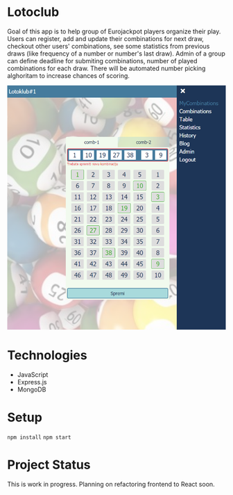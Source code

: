 # Lotoclub

Goal of this app is to help group of Eurojackpot players organize their play.
Users can register, add and update their combinations for next draw, checkout other users' combinations, see some statistics from previous draws (like frequency of a number or number's last draw). Admin of a group can define deadline for submiting combinations, number of played combinations for each draw. There will be automated number picking alghoritam to increase chances of scoring.

![lotoclub image](./lotoclub.png)

# Technologies

- JavaScript
- Express.js
- MongoDB

# Setup

`npm install`
`npm start`

# Project Status

This is work in progress. Planning on refactoring frontend to React soon.


